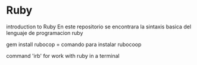 # Ruby
introduction to Ruby
En este repositorio se encontrara la sintaxis basica
del lenguaje de programacion ruby

gem install rubocop = comando para instalar rubocoop


command 'irb' for work with ruby in a terminal